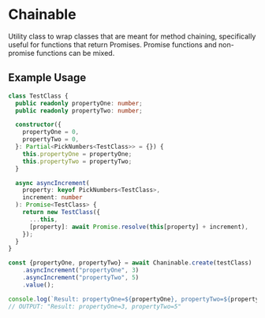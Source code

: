 # Chainable

Utility class to wrap classes that are meant for method chaining, specifically useful for functions that return Promises. Promise functions and non-promise functions can be mixed.

## Example Usage

```typescript
class TestClass {
  public readonly propertyOne: number;
  public readonly propertyTwo: number;

  constructor({
    propertyOne = 0,
    propertyTwo = 0,
  }: Partial<PickNumbers<TestClass>> = {}) {
    this.propertyOne = propertyOne;
    this.propertyTwo = propertyTwo;
  }

  async asyncIncrement(
    property: keyof PickNumbers<TestClass>,
    increment: number
  ): Promise<TestClass> {
    return new TestClass({
      ...this,
      [property]: await Promise.resolve(this[property] + increment),
    });
  }
}

const {propertyOne, propertyTwo} = await Chaninable.create(testClass)
    .asyncIncrement("propertyOne", 3)
    .asyncIncrement("propertyTwo", 5)
    .value();

console.log(`Result: propertyOne=${propertyOne}, propertyTwo=${propertyTwo}`);
// OUTPUT: "Result: propertyOne=3, propertyTwo=5"
```
